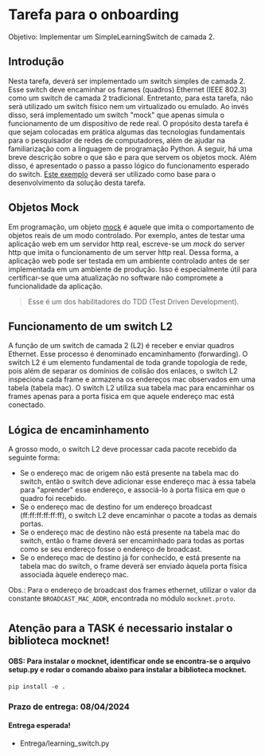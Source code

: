 # Tarefa para o onboarding

Objetivo: Implementar um SimpleLearningSwitch de camada 2.

## Introdução

Nesta tarefa, deverá ser implementado um switch simples de camada 2.
Esse switch deve encaminhar os frames (quadros) Ethernet (IEEE 802.3) como um switch
de camada 2 tradicional.
Entretanto, para esta tarefa, não será utilizado um switch físico nem um virtualizado ou emulado.
Ao invés disso, será implementado um switch "mock" que apenas simula o funcionamento de um
dispositivo de rede real.
O propósito desta tarefa é que sejam colocadas em prática algumas das tecnologias fundamentais
para o pesquisador de redes de computadores, além de ajudar na familiarização com a linguagem
de programação Python.
A seguir, há uma breve descrição sobre o que são e para que servem os objetos mock.
Além disso, é apresentado o passo a passo lógico do funcionamento esperado do switch.
[Este exemplo](../examples/learning_switch.py) deverá ser utilizado como base para o
desenvolvimento da solução desta tarefa.


## Objetos Mock

Em programação, um objeto [mock](https://en.wikipedia.org/wiki/Mock_object) é aquele que
imita o comportamento de objetos reais de um modo controlado.
Por exemplo, antes de testar uma aplicação web em um servidor http real,
escreve-se um *mock* do server http que imita o funcionamento de um server http real.
Dessa forma, a aplicação web pode ser testada em um ambiente controlado antes de ser
implementada em um ambiente de produção.
Isso é especialmente útil para certificar-se que uma atualização no software não compromete
a funcionalidade da aplicação. 

> Esse é um dos habilitadores do TDD (Test Driven Development).


## Funcionamento de um switch L2

A função de um switch de camada 2 (L2) é receber e enviar quadros Ethernet.
Esse processo é denominado encaminhamento (forwarding).
O switch L2 é um elemento fundamental de toda grande topologia de rede, pois além de separar os
domínios de colisão dos enlaces, o switch L2 inspeciona cada frame e armazena os endereços mac
observados em uma tabela (tabela mac).
O switch L2 utiliza sua tabela mac para encaminhar os frames apenas para a porta física em que 
aquele endereço mac está conectado.


## Lógica de encaminhamento

A grosso modo, o switch L2 deve processar cada pacote recebido da seguinte forma:

- Se o endereço mac de origem não está presente na tabela mac do switch,
  então o switch deve adicionar esse endereço mac à essa tabela para "aprender"
  esse endereço, e associá-lo à porta física em que o quadro foi recebido.
- Se o endereço mac de destino for um endereço broadcast (ff:ff:ff:ff:ff:ff),
  o switch L2 deve encaminhar o pacote a todas as demais portas.
- Se o endereço mac de destino não está presente na tabela mac do switch, então
  o frame deverá ser encaminhado para todas as portas como se seu endereço fosse o
  endereço de broadcast.
- Se o endereço mac de destino já for conhecido, e está presente na tabela mac do switch,
  o frame deverá ser enviado àquela porta física associada àquele endereço mac.

Obs.: Para o endereço de broadcast dos frames ethernet, utilizar o valor da constante
`BROADCAST_MAC_ADDR`, encontrada no módulo `mocknet.proto`.

#
## Atenção para a TASK é necessario instalar o biblioteca mocknet!
#### OBS: Para instalar o mocknet, identificar onde se encontra-se o arquivo setup.py e rodar o comando abaixo para instalar a biblioteca mocknet. 
  `pip install -e .`

### Prazo de entrega: 08/04/2024

#### Entrega esperada!
- Entrega/learning_switch.py